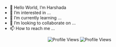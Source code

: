 - 👋 Hello World, I’m Harshada
- 👀 I’m interested in ...
- 🌱 I’m currently learning ...
- 💞️ I’m looking to collaborate on ...
- 📫 How to reach me ...

<p align="center">
   <img src="https://komarev.com/ghpvc/?username=swapniltake1" alt="Profile Views" />
    <img src="https://komarev.com/ghpvc/?username=Harshada305" alt="Profile Views" />
    </a>
</p>
